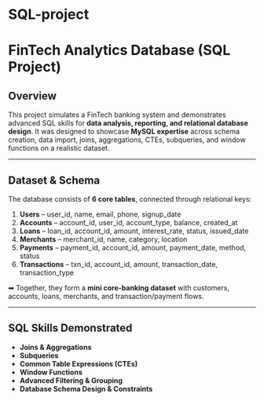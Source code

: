 # SQL-project

#  FinTech Analytics Database (SQL Project)

##  Overview

This project simulates a FinTech banking system and demonstrates advanced SQL skills for **data analysis, reporting, and relational database design**.
It was designed to showcase **MySQL expertise** across schema creation, data import, joins, aggregations, CTEs, subqueries, and window functions on a realistic dataset.

---

##  Dataset & Schema

The database consists of **6 core tables**, connected through relational keys:

1. **Users** – user\_id, name, email, phone, signup\_date
2. **Accounts** – account\_id, user\_id, account\_type, balance, created\_at
3. **Loans** – loan\_id, account\_id, amount, interest\_rate, status, issued\_date
4. **Merchants** – merchant\_id, name, category, location
5. **Payments** – payment\_id, account\_id, amount, payment\_date, method, status
6. **Transactions** – txn\_id, account\_id, amount, transaction\_date, transaction\_type

➡ Together, they form a **mini core-banking dataset** with customers, accounts, loans, merchants, and transaction/payment flows.

---

##  SQL Skills Demonstrated

* **Joins & Aggregations**
* **Subqueries**
* **Common Table Expressions (CTEs)**
* **Window Functions**
* **Advanced Filtering & Grouping**
* **Database Schema Design & Constraints**


